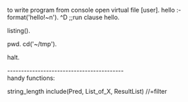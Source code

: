 to write program from console open virtual file
[user].
hello :- format('hello!~n').
^D
;;run clause
hello.

listing(<predicate>).

 pwd.
 cd('~/tmp').
 

halt.

------------------------------------------\
handy functions:

string_length
include(Pred<X>, List_of_X, ResultList) //=filter
